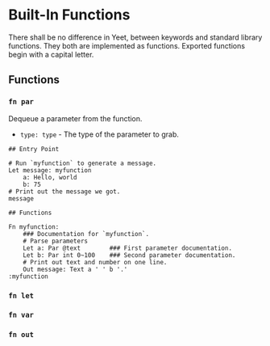 # Built-In Functions
There shall be no difference in Yeet, between keywords and standard library functions.  They both are implemented as functions.  Exported functions begin with a capital letter.

## Functions

### `fn par`
Dequeue a parameter from the function.
* `type: type` - The type of the parameter to grab.
```
## Entry Point

# Run `myfunction` to generate a message.
Let message: myfunction
    a: Hello, world
    b: 75
# Print out the message we got.
message

## Functions

Fn myfunction:
    ### Documentation for `myfunction`.
    # Parse parameters
    Let a: Par @text        ### First parameter documentation.
    Let b: Par int 0~100    ### Second parameter documentation.
    # Print out text and number on one line.
    Out message: Text a ' ' b '.'
:myfunction
```

### `fn let`

### `fn var`

### `fn out`
